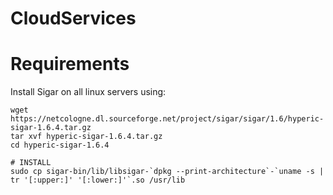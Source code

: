 # CloudServices

# Requirements

Install Sigar on all linux servers using:

```
wget https://netcologne.dl.sourceforge.net/project/sigar/sigar/1.6/hyperic-sigar-1.6.4.tar.gz
tar xvf hyperic-sigar-1.6.4.tar.gz
cd hyperic-sigar-1.6.4

# INSTALL
sudo cp sigar-bin/lib/libsigar-`dpkg --print-architecture`-`uname -s | tr '[:upper:]' '[:lower:]'`.so /usr/lib
```

